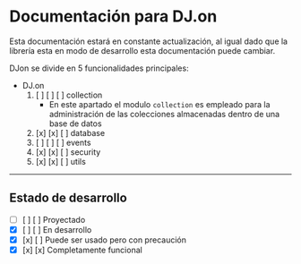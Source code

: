# Documentación para DJ.on

Esta documentación estará en constante actualización, al igual dado que la librería esta en modo de desarrollo esta documentación puede cambiar.

DJon se divide en 5 funcionalidades principales:

- DJ.on
  1. [ ] [ ] [ ] collection
      - En este apartado el modulo `collection` es empleado para la administración de las colecciones almacenadas dentro de una base de datos
  2. [x] [x] [ ] database
  3. [ ] [ ] [ ] events
  4. [x] [x] [ ] security
  5. [x] [x] [ ] utils

---
## Estado de desarrollo
- [ ] [ ] [ ] Proyectado
- [x] [ ] [ ] En desarrollo
- [x] [x] [ ] Puede ser usado pero con precaución
- [x] [x] [x] Completamente funcional

